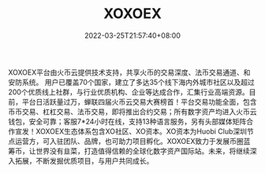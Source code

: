 ﻿---
weight: 
title: "XOXOEX"
description: "XOXOEX平台由火币云提供技术支…"
date: 2022-03-25T21:57:40+08:00
lastmod: 2022-03-25T16:45:40+08:00
draft: false
authors: ["Metabd"]
featuredImage: "xoxoex.webp"
link: ""
tags: ["交易所","XOXOEX"]
categories: ["navigation"]
navigation: ["交易所"]
lightgallery: true
toc: true
pinned: false
recommend: false
recommend1: false
---
XOXOEX平台由火币云提供技术支持，共享火币的交易深度、法币交易通道、和安防系统。 用户已覆盖70个国家，建立了多达35个线下海内外城市社区以及超过200个优质线上社群，与行业优质机构、企业等达成合作，汇集行业高端资源。目前，平台日活跃量过万，蝉联四届火币云交易大赛榜首！平台交易功能全面，包含币币交易、杠杠交易、法币交易，即将推出合约交易；所有数字资产均进入火币云钱包，安全可靠；客服7*24小时在线，支持13种语言服务，另有头部媒体矩阵合作宣发！XOXOEX生态体系包含XO社区、XO资本。XO资本为Huobi Club深圳节点运营方，可入驻团队、品牌，也可助力项目孵化。XOXOEX致力于发展币圈蓝筹币，让世界没有韭菜，打造值得信赖的全球化数字资产国际站。未来，将继续深入拓展，不断发掘优质项目，与用户共同成长。
